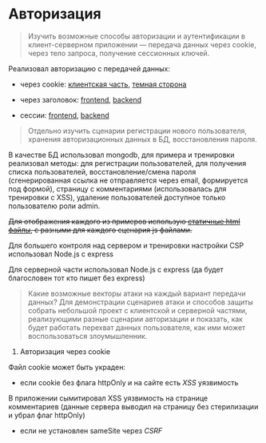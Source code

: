 # Авторизация

> Изучить возможные способы авторизации и аутентификации в клиент-серверном приложении — передача данных через cookie, через тело
> запроса, получение сессионных ключей.

Реализовал авторизацию с передачей данных:

- через cookie: [клиентская часть](https://github.com/vkosinov/learn/blob/main/auth/cookie/app), [темная сторона](https://github.com/vkosinov/learn/blob/main/auth/cookie/api)

- через заголовок: [frontend](https://github.com/vkosinov/learn/blob/main/auth/header/app), [backend](https://github.com/vkosinov/learn/blob/main//auth//header/api)

- сессии: [frontend](https://github.com/vkosinov/learn/blob/main/auth/session/app), [backend](https://github.com/vkosinov/learn/blob/main/auth/session/api)

> Отдельно изучить сценарии регистрации нового пользователя,
> хранения авторизационных данных в БД, восстановления пароля.

В качестве БД использовал mongodb, для примера и тренировки реализовал методы: для регистрации пользователей, для получения списка пользователей, восстановление/смена пароля (сгенерированная ссылка не отправляется через email, формируется под формой), страницу с комментариями (использовалась для тренировки с XSS), удаление пользователей доступное только пользователю роли admin.

~~Для отображения каждого из примеров использую [статичные html файлы](https://github.com/vkosinov/learn/blob/main/src/public), с разными для каждого сценария js файлами.~~

Для большего контроля над сервером и тренировки настройки CSP использовал Node.js c express

Для серверной части использовал Node.js c express (да будет благословен тот кто пишет без express)

> Какие возможные векторы атаки на каждый вариант передачи данных? Для демонстрации сценариев атаки и способов защиты собрать небольшой проект с клиентской и серверной частями, реализующими разные сценарии авторизации и показать, как будет работать перехват данных пользователя, как ими может воспользоваться злоумышленник.

1. Авторизация через cookie

Файл cookie может быть украден:

- если cookie без флага httpOnly и на сайте есть _XSS_ уязвимость

В приложении сымитировал XSS уязвимость на странице комментариев (данные сервера выводил на страницу без стерилизации и убрал флаг httpOnly)

- если не установлен sameSite через _CSRF_

